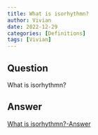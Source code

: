 ```yaml
---
title: What is isorhythmn?
author: Vivian
date: 2022-12-29
categories: [Definitions]
tags: [Vivian]
---
```


## Question

What is isorhythmn?



## Answer

[What is isorhythmn?-Answer](/music-history/posts/What-is-isorhythmn-answer/)